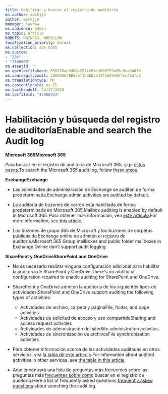 ```yaml
---
title: Habilitar y buscar el registro de auditoría
ms.author: markjjo
author: markjjo
manager: lauraw
ms.audience: Admin
ms.topic: article
ROBOTS: NOINDEX, NOFOLLOW
localization_priority: Normal
ms.collection: Adm_O365
ms.custom:
- "286"
- "3100005"
ms.assetid: ''
ms.openlocfilehash: 858228acdd884257fc68ceb99799a08e9cc0a0f8
ms.sourcegitcommit: 286000b588adef1bbbb28337a9d9e087ec783fa2
ms.translationtype: MT
ms.contentlocale: es-ES
ms.lasthandoff: 04/27/2020
ms.locfileid: "43908433"
---
```

# <a name="enable-and-search-the-audit-log"></a><span data-ttu-id="a33f7-102">Habilitación y búsqueda del registro de auditoría</span><span class="sxs-lookup"><span data-stu-id="a33f7-102">Enable and search the Audit log</span></span>

<span data-ttu-id="a33f7-103">**Microsoft 365**</span><span class="sxs-lookup"><span data-stu-id="a33f7-103">**Microsoft 365**</span></span>

<span data-ttu-id="a33f7-104">Para buscar en el registro de auditoría de Microsoft 365, siga [estos pasos](https://docs.microsoft.com/office365/securitycompliance/search-the-audit-log-in-security-and-compliance#search-the-audit-log).</span><span class="sxs-lookup"><span data-stu-id="a33f7-104">To search the Microsoft 365 audit log, follow [these steps](https://docs.microsoft.com/office365/securitycompliance/search-the-audit-log-in-security-and-compliance#search-the-audit-log).</span></span>

<span data-ttu-id="a33f7-105">**Exchange**</span><span class="sxs-lookup"><span data-stu-id="a33f7-105">**Exchange**</span></span>

- <span data-ttu-id="a33f7-106">Las actividades de administración de Exchange se auditan de forma predeterminada.</span><span class="sxs-lookup"><span data-stu-id="a33f7-106">Exchange admin activities are audited by default.</span></span>

- <span data-ttu-id="a33f7-107">La auditoría de buzones de correo está habilitada de forma predeterminada en Microsoft 365.</span><span class="sxs-lookup"><span data-stu-id="a33f7-107">Mailbox auditing is enabled by default in Microsoft 365.</span></span> <span data-ttu-id="a33f7-108">Para obtener más información, vea [este artículo](https://docs.microsoft.com/office365/securitycompliance/enable-mailbox-auditing).</span><span class="sxs-lookup"><span data-stu-id="a33f7-108">For more information, see  [this article](https://docs.microsoft.com/office365/securitycompliance/enable-mailbox-auditing).</span></span>

- <span data-ttu-id="a33f7-109">Los buzones de grupo 365 de Microsoft y los buzones de carpetas públicas de Exchange online no admiten el registro de auditoría.</span><span class="sxs-lookup"><span data-stu-id="a33f7-109">Microsoft 365 Group mailboxes and public folder mailboxes in Exchange Online don't support audit logging.</span></span>

<span data-ttu-id="a33f7-110">**SharePoint y OneDrive**</span><span class="sxs-lookup"><span data-stu-id="a33f7-110">**SharePoint and OneDrive**</span></span>

- <span data-ttu-id="a33f7-111">No es necesario realizar ninguna configuración adicional para habilitar la auditoría de SharePoint y OneDrive.</span><span class="sxs-lookup"><span data-stu-id="a33f7-111">There's no additional configuration required to enable auditing for SharePoint and OneDrive.</span></span>

- <span data-ttu-id="a33f7-112">SharePoint y OneDrive admiten la auditoría de los siguientes tipos de actividades:</span><span class="sxs-lookup"><span data-stu-id="a33f7-112">SharePoint and OneDrive support auditing the following types of activities:</span></span>

    - <span data-ttu-id="a33f7-113">Actividades de archivo, carpeta y página</span><span class="sxs-lookup"><span data-stu-id="a33f7-113">File, folder, and page activities</span></span>
    - <span data-ttu-id="a33f7-114">Actividades de solicitud de acceso y uso compartido</span><span class="sxs-lookup"><span data-stu-id="a33f7-114">Sharing and access request activities</span></span>
    - <span data-ttu-id="a33f7-115">Actividades de administración del sitio</span><span class="sxs-lookup"><span data-stu-id="a33f7-115">Site administration activities</span></span>
    - <span data-ttu-id="a33f7-116">Actividades de sincronización de archivos</span><span class="sxs-lookup"><span data-stu-id="a33f7-116">File synchronization activities</span></span>

- <span data-ttu-id="a33f7-117">Para obtener información acerca de las actividades auditadas en otros servicios, vea [la tabla de este artículo](https://docs.microsoft.com/office365/securitycompliance/search-the-audit-log-in-security-and-compliance#audited-activities).</span><span class="sxs-lookup"><span data-stu-id="a33f7-117">For information about audited activities in other services, see  [the table in this article](https://docs.microsoft.com/office365/securitycompliance/search-the-audit-log-in-security-and-compliance#audited-activities).</span></span>

- <span data-ttu-id="a33f7-118">Aquí encontrará una lista de preguntas más frecuentes sobre las preguntas más [frecuentes sobre cómo](https://docs.microsoft.com/office365/securitycompliance/search-the-audit-log-in-security-and-compliance#frequently-asked-questions) buscar en el registro de auditoría.</span><span class="sxs-lookup"><span data-stu-id="a33f7-118">Here a list of frequently asked questions [frequently asked questions](https://docs.microsoft.com/office365/securitycompliance/search-the-audit-log-in-security-and-compliance#frequently-asked-questions) about searching the audit log.</span></span>